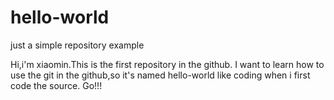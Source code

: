 # hello-world
just a simple repository example

Hi,i'm xiaomin.This is the first repository in the github.
I want to learn how to use the git in the github,so it's named hello-world like coding when i first code the source.
Go!!!
